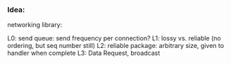 ### Idea:
networking library:

L0: send queue: send frequency per connection?
L1: lossy vs. reliable (no ordering, but seq number still)
L2: reliable package: arbitrary size, given to handler when complete
L3: Data Request, broadcast
